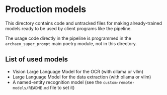 # Production models

This directory contains code and untracked files for making already-trained
models ready to be used by client programs like the pipeline.

The usage code directly in the pipeline is programmed in the
`archaeo_super_prompt` main poetry module, not in this directory.

## List of used models

- Vision Large Language Model for the OCR (with ollama or vllm)
- Large Language Model for the data extraction (with ollama or vllm)
- A named-entity recognition model (see the `custom-remote-models/README.md`
file to set it)
